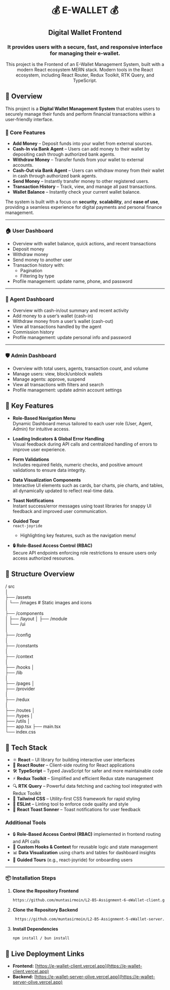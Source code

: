 <h1 align="center">💰 E-WALLET 💰</h1>
<h2 align="center">Digital Wallet Frontend </h2>
<h3 align="center">It provides users with a secure, fast, and responsive interface for managing their e-wallet. </h3>
<p align="center"> This project is the Frontend of an E-Wallet Management System, built with a modern React ecosystem MERN stack. Modern tools in the React ecosystem, including React Router, Redux Toolkit, RTK Query, and TypeScript.</p>

## 📖 Overview

This project is a **Digital Wallet Management System** that enables users to securely manage their funds and perform financial transactions within a user-friendly interface.

### 🔑 Core Features

- **Add Money** – Deposit funds into your wallet from external sources.
- **Cash-In via Bank Agent** – Users can add money to their wallet by depositing cash through authorized bank agents.
- **Withdraw Money** – Transfer funds from your wallet to external accounts.
- **Cash-Out via Bank Agent** – Users can withdraw money from their wallet in cash through authorized bank agents.
- **Send Money** – Instantly transfer money to other registered users.
- **Transaction History** – Track, view, and manage all past transactions.
- **Wallet Balance** – Instantly check your current wallet balance.

The system is built with a focus on **security**, **scalability**, and **ease of use**, providing a seamless experience for digital payments and personal finance management.

---

### 🏠 User Dashboard

- Overview with wallet balance, quick actions, and recent transactions
- Deposit money
- Withdraw money
- Send money to another user
- Transaction history with:
  - Pagination
  - Filtering by type
- Profile management: update name, phone, and password

---

### 🏢 Agent Dashboard

- Overview with cash-in/out summary and recent activity
- Add money to a user’s wallet (cash-in)
- Withdraw money from a user’s wallet (cash-out)
- View all transactions handled by the agent
- Commission history
- Profile management: update personal info and password

---

### 🛡️ Admin Dashboard

- Overview with total users, agents, transaction count, and volume
- Manage users: view, block/unblock wallets
- Manage agents: approve, suspend
- View all transactions with filters and search
- Profile management: update admin account settings

## 🔑 Key Features

- **Role-Based Navigation Menu**  
  Dynamic Dashboard menus tailored to each user role (User, Agent, Admin) for intuitive access.

- **Loading Indicators & Global Error Handling**  
  Visual feedback during API calls and centralized handling of errors to improve user experience.

- **Form Validations**  
  Includes required fields, numeric checks, and positive amount validations to ensure data integrity.

- **Data Visualization Components**  
  Interactive UI elements such as cards, bar charts, pie charts, and tables, all dynamically updated to reflect real-time data.

- **Toast Notifications**  
  Instant success/error messages using toast libraries for snappy UI feedback and improved user communication.

- **Guided Tour**  
   `react-joyride`

  - Highlighting key features, such as the navigation menu!

- **🔒 Role-Based Access Control (RBAC)**  
  Secure API endpoints enforcing role restrictions to ensure users only access authorized resources.

## 📂 Structure Overview

/ src  
│  
├── /assets  
│ └── /images # Static images and icons  
│  
├── /components  
│ ├── /layout
│ ├── /module  
│ └── /ui  
│  
├── /config  
│  
├── /constants  
│  
├── /context  
│  
├── /hooks
│  
├── /lib  
│  
├── /pages
│  
├── /provider  
│  
├── /redux  
│  
├── /routes
│  
├── /types
│  
├── /utils
│  
├── app.tsx
├── main.tsx  
└── index.css

## 🧰 Tech Stack

- ⚛️ **React** – UI library for building interactive user interfaces
- 🧭 **React Router** – Client-side routing for React applications
- 🛠 **TypeScript** – Typed JavaScript for safer and more maintainable code
- ⚡ **Redux Toolkit** – Simplified and efficient Redux state management
- 🔍 **RTK Query** – Powerful data fetching and caching tool integrated with Redux Toolkit
- 🎨 **Tailwind CSS** – Utility-first CSS framework for rapid styling
- 🧹 **ESLint** – Linting tool to enforce code quality and style
- 🔔 **React Toast Sonner** – Toast notifications for user feedback

### Additional Tools

- 🔒 **Role-Based Access Control (RBAC)** implemented in frontend routing and API calls
- 🧩 **Custom Hooks & Context** for reusable logic and state management
- 📊 **Data Visualization** using charts and tables for dashboard insights
- 🧭 **Guided Tours** (e.g., react-joyride) for onboarding users

---

### 📦 Installation Steps

1. **Clone the Repository Frontend**

   ```bash
   https://github.com/muntasirmoin/L2-B5-Assignment-6-eWallet-client.git
   ```

2. **Clone the Repository Backend**

   ```bash
    https://github.com/muntasirmoin/L2-B5-Assignment-5-eWallet-server.git
   ```

3. **Install Dependencies**

   ```bash
   npm install / bun install
   ```

## 🚀 Live Deployment Links

- **Frontend:** [https://e-wallet-client.vercel.app](https://e-wallet-client.vercel.app)
- **Backend:** [https://e-wallet-server-olive.vercel.app](https://e-wallet-server-olive.vercel.app)
